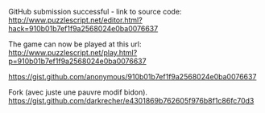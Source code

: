 GitHub submission successful - link to source code:
http://www.puzzlescript.net/editor.html?hack=910b01b7ef1f9a2568024e0ba0076637

The game can now be played at this url:
http://www.puzzlescript.net/play.html?p=910b01b7ef1f9a2568024e0ba0076637

https://gist.github.com/anonymous/910b01b7ef1f9a2568024e0ba0076637

Fork (avec juste une pauvre modif bidon).
https://gist.github.com/darkrecher/e4301869b762605f976b8f1c86fc70d3

